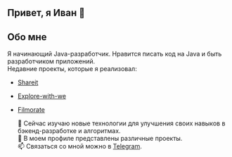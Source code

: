 ## Привет, я Иван 👋
## Обо мне
Я начинающий Java-разработчик. Нравится писать код на Java и быть разработчиком приложений.  
Недавние проекты, которые я реализовал:
* [Shareit](https://github.com/MrGriv/java-shareit)
* [Explore-with-we](https://github.com/MrGriv/java-explore-with-me)
* [Filmorate](https://github.com/MrGriv/java-filmorate)

    🌱 Сейчас изучаю новые технологии для улучшения своих навыков в бэкенд-разработке и алгоритмах.  
    🔭 В моем профиле представлены различные проекты.  
    📫 Связаться со мной можно в [Telegram](https://t.me/ivanssis).

<!--
**MrGriv/MrGriv** is a ✨ _special_ ✨ repository because its `README.md` (this file) appears on your GitHub profile.

Here are some ideas to get you started:

- 🔭 I’m currently working on ...
- 🌱 I’m currently learning ...
- 👯 I’m looking to collaborate on ...
- 🤔 I’m looking for help with ...
- 💬 Ask me about ...
- 📫 How to reach me: ...
- 😄 Pronouns: ...
- ⚡ Fun fact: ...
-->
